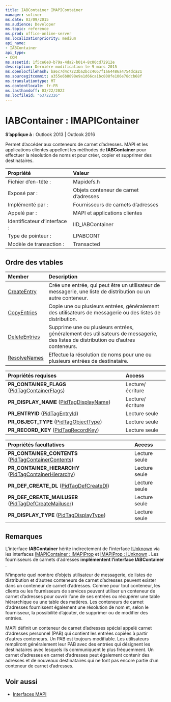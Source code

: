 ```yaml
---
title: IABContainer IMAPIContainer
manager: soliver
ms.date: 03/09/2015
ms.audience: Developer
ms.topic: reference
ms.prod: office-online-server
ms.localizationpriority: medium
api_name:
- IABContainer
api_type:
- COM
ms.assetid: 1f5ce6e0-b79a-4da2-b014-8c00cd72912e
description: Dernière modification le 9 mars 2015
ms.openlocfilehash: ba6c7d4c7223ba2bcc4667f1a64486a4754dca21
ms.sourcegitcommit: a355e6b8898e9a1d66ca1bc808fe106e78dcb68f
ms.translationtype: MT
ms.contentlocale: fr-FR
ms.lasthandoff: 03/22/2022
ms.locfileid: "63722326"
---
```

# <a name="iabcontainer--imapicontainer"></a>IABContainer : IMAPIContainer

**S’applique à** : Outlook 2013 | Outlook 2016 
  
Permet d’accéder aux conteneurs de carnet d’adresses. MAPI et les applications clientes appellent les méthodes de **IABContainer** pour effectuer la résolution de noms et pour créer, copier et supprimer des destinataires. 
  
|Propriété |Valeur |
|:-----|:-----|
|Fichier d’en-tête :  <br/> |Mapidefs.h  <br/> |
|Exposé par :  <br/> |Objets conteneur de carnet d’adresses  <br/> |
|Implémenté par :  <br/> |Fournisseurs de carnets d’adresses  <br/> |
|Appelé par :  <br/> |MAPI et applications clientes  <br/> |
|Identificateur d’interface :  <br/> |IID_IABContainer  <br/> |
|Type de pointeur :  <br/> |LPABCONT  <br/> |
|Modèle de transaction :  <br/> |Transacted  <br/> |
   
## <a name="vtable-order"></a>Ordre des vtables

|Member |Description |
|:-----|:-----|
|[CreateEntry](iabcontainer-createentry.md) <br/> |Crée une entrée, qui peut être un utilisateur de messagerie, une liste de distribution ou un autre conteneur. |
|[CopyEntries](iabcontainer-copyentries.md) <br/> |Copie une ou plusieurs entrées, généralement des utilisateurs de messagerie ou des listes de distribution. |
|[DeleteEntries](iabcontainer-deleteentries.md) <br/> |Supprime une ou plusieurs entrées, généralement des utilisateurs de messagerie, des listes de distribution ou d’autres conteneurs. |
|[ResolveNames](iabcontainer-resolvenames.md) <br/> |Effectue la résolution de noms pour une ou plusieurs entrées de destinataire. |
   
|**Propriétés requises**|**Access**|
|:-----|:-----|
|**PR_CONTAINER_FLAGS** ([PidTagContainerFlags](pidtagcontainerflags-canonical-property.md))  <br/> |Lecture/écriture  <br/> |
|**PR_DISPLAY_NAME** ([PidTagDisplayName](pidtagdisplayname-canonical-property.md))  <br/> |Lecture/écriture  <br/> |
|**PR_ENTRYID** ([PidTagEntryId](pidtagentryid-canonical-property.md))  <br/> |Lecture seule  <br/> |
|**PR_OBJECT_TYPE** ([PidTagObjectType](pidtagobjecttype-canonical-property.md))  <br/> |Lecture seule  <br/> |
|**PR_RECORD_KEY** ([PidTagRecordKey](pidtagrecordkey-canonical-property.md))  <br/> |Lecture seule  <br/> |
   
|**Propriétés facultatives**|**Access**|
|:-----|:-----|
|**PR_CONTAINER_CONTENTS** ([PidTagContainerContents](pidtagcontainercontents-canonical-property.md))  <br/> |Lecture seule  <br/> |
|**PR_CONTAINER_HIERARCHY** ([PidTagContainerHierarchy](pidtagcontainerhierarchy-canonical-property.md))  <br/> |Lecture seule  <br/> |
|**PR_DEF_CREATE_DL** ([PidTagDefCreateDl](pidtagdefcreatedl-canonical-property.md))  <br/> |Lecture seule  <br/> |
|**PR_DEF_CREATE_MAILUSER** ([PidTagDefCreateMailuser](pidtagdefcreatemailuser-canonical-property.md))  <br/> |Lecture seule  <br/> |
|**PR_DISPLAY_TYPE** ([PidTagDisplayType](pidtagdisplaytype-canonical-property.md))  <br/> |Lecture seule  <br/> |
   
## <a name="remarks"></a>Remarques

L’interface **IABContainer** hérite indirectement de l’interface [IUnknown](https://msdn.microsoft.com/library/ms680509%28VS.85%29.aspx) via les interfaces [IMAPIContainer : IMAPIProp](imapicontainerimapiprop.md) et [IMAPIProp : IUnknown](imapipropiunknown.md) . Les fournisseurs de carnets d’adresses **implémentent l’interface IABContainer** . 
  
N’importe quel nombre d’objets utilisateur de messagerie, de listes de distribution et d’autres conteneurs de carnet d’adresses peuvent exister dans un conteneur de carnet d’adresses. Comme pour tout conteneur, les clients ou les fournisseurs de services peuvent utiliser un conteneur de carnet d’adresses pour ouvrir l’une de ses entrées ou récupérer une table hiérarchique ou une table des matières. Les conteneurs de carnet d’adresses fournissent également une résolution de nom et, selon le fournisseur, la possibilité d’ajouter, de supprimer ou de modifier des entrées.
  
MAPI définit un conteneur de carnet d’adresses spécial appelé carnet d’adresses personnel (PAB) qui contient les entrées copiées à partir d’autres conteneurs. Un PAB est toujours modifiable. Les utilisateurs rempliront généralement leur PAB avec des entrées qui désignent les destinataires avec lesquels ils communiquent le plus fréquemment. Un carnet d’adresses en carnet d’adresses peut également contenir des adresses et de nouveaux destinataires qui ne font pas encore partie d’un conteneur de carnet d’adresses.
  
## <a name="see-also"></a>Voir aussi

- [Interfaces MAPI](mapi-interfaces.md)

